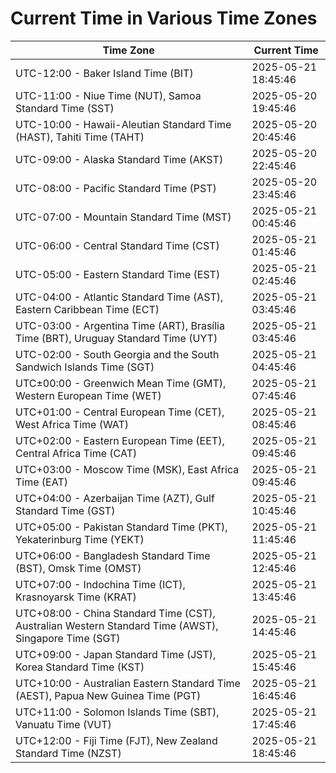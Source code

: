 # Current Time in Various Time Zones

| Time Zone | Current Time |
|-----------|--------------|
| UTC-12:00 - Baker Island Time (BIT) | 2025-05-21 18:45:46 |
| UTC-11:00 - Niue Time (NUT), Samoa Standard Time (SST) | 2025-05-20 19:45:46 |
| UTC-10:00 - Hawaii-Aleutian Standard Time (HAST), Tahiti Time (TAHT) | 2025-05-20 20:45:46 |
| UTC-09:00 - Alaska Standard Time (AKST) | 2025-05-20 22:45:46 |
| UTC-08:00 - Pacific Standard Time (PST) | 2025-05-20 23:45:46 |
| UTC-07:00 - Mountain Standard Time (MST) | 2025-05-21 00:45:46 |
| UTC-06:00 - Central Standard Time (CST) | 2025-05-21 01:45:46 |
| UTC-05:00 - Eastern Standard Time (EST) | 2025-05-21 02:45:46 |
| UTC-04:00 - Atlantic Standard Time (AST), Eastern Caribbean Time (ECT) | 2025-05-21 03:45:46 |
| UTC-03:00 - Argentina Time (ART), Brasília Time (BRT), Uruguay Standard Time (UYT) | 2025-05-21 03:45:46 |
| UTC-02:00 - South Georgia and the South Sandwich Islands Time (SGT) | 2025-05-21 04:45:46 |
| UTC±00:00 - Greenwich Mean Time (GMT), Western European Time (WET) | 2025-05-21 07:45:46 |
| UTC+01:00 - Central European Time (CET), West Africa Time (WAT) | 2025-05-21 08:45:46 |
| UTC+02:00 - Eastern European Time (EET), Central Africa Time (CAT) | 2025-05-21 09:45:46 |
| UTC+03:00 - Moscow Time (MSK), East Africa Time (EAT) | 2025-05-21 09:45:46 |
| UTC+04:00 - Azerbaijan Time (AZT), Gulf Standard Time (GST) | 2025-05-21 10:45:46 |
| UTC+05:00 - Pakistan Standard Time (PKT), Yekaterinburg Time (YEKT) | 2025-05-21 11:45:46 |
| UTC+06:00 - Bangladesh Standard Time (BST), Omsk Time (OMST) | 2025-05-21 12:45:46 |
| UTC+07:00 - Indochina Time (ICT), Krasnoyarsk Time (KRAT) | 2025-05-21 13:45:46 |
| UTC+08:00 - China Standard Time (CST), Australian Western Standard Time (AWST), Singapore Time (SGT) | 2025-05-21 14:45:46 |
| UTC+09:00 - Japan Standard Time (JST), Korea Standard Time (KST) | 2025-05-21 15:45:46 |
| UTC+10:00 - Australian Eastern Standard Time (AEST), Papua New Guinea Time (PGT) | 2025-05-21 16:45:46 |
| UTC+11:00 - Solomon Islands Time (SBT), Vanuatu Time (VUT) | 2025-05-21 17:45:46 |
| UTC+12:00 - Fiji Time (FJT), New Zealand Standard Time (NZST) | 2025-05-21 18:45:46 |
